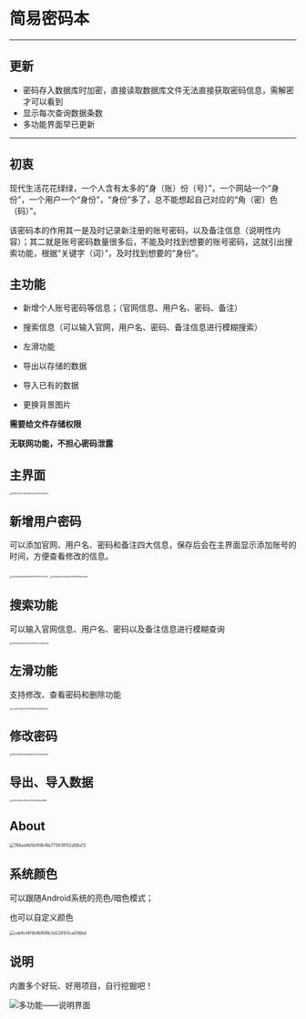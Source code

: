 # 简易密码本

---

## 更新

- 密码存入数据库时加密，直接读取数据库文件无法直接获取密码信息，需解密才可以看到
- 显示每次查询数据条数
- 多功能界面早已更新

---



## 初衷

现代生活花花绿绿，一个人含有太多的“身（账）份（号）”，一个网站一个“身份”，一个用户一个“身份”，“身份”多了，总不能想起自己对应的“角（密）色（码）”。

该密码本的作用其一是及时记录新注册的账号密码，以及备注信息（说明性内容）；其二就是账号密码数量很多后，不能及时找到想要的账号密码，这就引出搜索功能，根据“关键字（词）”，及时找到想要的“身份”。

## 主功能

- 新增个人账号密码等信息；（官网信息、用户名、密码、备注）
- 搜索信息（可以输入官网，用户名、密码、备注信息进行模糊搜索）
- 左滑功能

- 导出以存储的数据
- 导入已有的数据
- 更换背景图片

**需要给文件存储权限**

**无联网功能，不担心密码泄露**



## 主界面

<img src=".\README-src\主界面.jpg" alt="558e345c7c3b7d04be4dd1d72206eb1" style="zoom:25%;" />

## 新增用户密码

可以添加官网、用户名、密码和备注四大信息，保存后会在主界面显示添加账号的时间，方便查看修改的信息。

<img src=".\README-src\2b08d34a5ab8592b061f1097c575e46.jpg" alt="2b08d34a5ab8592b061f1097c575e46" style="zoom:25%;" />

<img src=".\README-src\fd76bb51cb6a51d50a18368bbb0a6ed.jpg" alt="fd76bb51cb6a51d50a18368bbb0a6ed" style="zoom:25%;" />





## 搜索功能

可以输入官网信息、用户名、密码以及备注信息进行模糊查询

<img src=".\README-src\4820b7eeb3b92bb214601ebce4bd3db.jpg" alt="4820b7eeb3b92bb214601ebce4bd3db" style="zoom:25%;" />



## 左滑功能

支持修改、查看密码和删除功能

<img src=".\README-src\左滑界面.jpg" alt="cacbf25df9a437555f5683a53d02bbd" style="zoom:25%;" />



## 修改密码

<img src=".\README-src\58a10dd8a33de58066d127f3e6a3b86.jpg" alt="58a10dd8a33de58066d127f3e6a3b85" style="zoom:25%;" />







## 导出、导入数据

<img src=".\README-src\多功能菜单.jpg" alt="fe453360fc58f20a7581a5d56dd64fb" style="zoom:25%;" />





## About

<img src="README-src/786ad4b5bf59b16b773838152d58a72.jpg" alt="786ad4b5bf59b16b773838152d58a72" style="zoom:50%;" />

## 系统颜色

可以跟随Android系统的亮色/暗色模式；

也可以自定义颜色

<img src="README-src/ceb8cf4f5b9b806b3d2285f3ca036bd.jpg" alt="ceb8cf4f5b9b806b3d2285f3ca036bd" style="zoom:50%;" />



## 说明

内置多个好玩、好用项目，自行挖掘吧！

![多功能——说明界面](./README-src/多项目说明.jpg)
